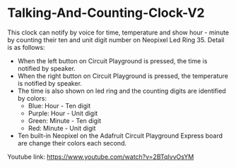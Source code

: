 # Talking-And-Counting-Clock-V2
This clock can notify by voice for time, temperature and show hour - minute by counting their ten and unit digit number on Neopixel Led Ring 35. Detail is as follows:
- When the left button on Circuit Playground is pressed, the time is notified by speaker.
- When the right button on Circuit Playground is pressed, the temperature is notified by speaker.
- The time is also shown on led ring and the counting digits are identified by colors:
  * Blue: Hour - Ten digit
  * Purple: Hour - Unit digit
  * Green: Minute - Ten digit
  * Red: Minute - Unit digit
- Ten built-in Neopixel on the Adafruit Circuit Playground Express board are change their colors each second.

Youtube link: https://www.youtube.com/watch?v=2BTqIvvOsYM
